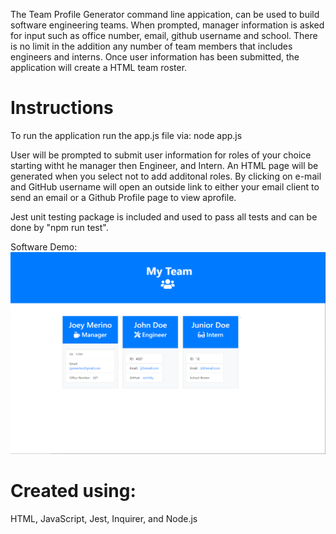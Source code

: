 The Team Profile Generator command line appication, can be used to build software engineering teams. When prompted, manager information is asked for input such as office number, email, github username and school. There is no limit in the addition any number of team members that includes engineers and interns. Once user information has been submitted, the application will create a HTML team roster. 

# Instructions
To run the application run the app.js file via: node app.js

User will be prompted to submit user information for roles of your choice starting witht he manager then Engineer, and Intern. An HTML page will be generated when you select not to add additonal roles. By clicking on e-mail and GitHub username will open an outside link to either your email client to send an email or a Github Profile page to view aprofile. 

Jest unit testing package is included and used to pass all tests and can be done by "npm run test".

Software Demo:
![Team Profile Generator](./Assets/TheTeam.PNG)

# Created using: 
HTML, JavaScript, Jest, Inquirer, and Node.js